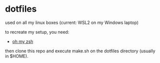 # dotfiles

used on all my linux boxes (current: WSL2 on my Windows laptop)

to recreate my setup, you need:
- [oh my zsh](https://github.com/ohmyzsh/ohmyzsh)

then clone this repo and execute make.sh on the dotfiles directory
(usually in $HOME).


